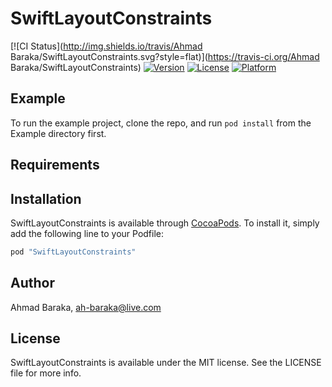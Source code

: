 # SwiftLayoutConstraints

[![CI Status](http://img.shields.io/travis/Ahmad Baraka/SwiftLayoutConstraints.svg?style=flat)](https://travis-ci.org/Ahmad Baraka/SwiftLayoutConstraints)
[![Version](https://img.shields.io/cocoapods/v/SwiftLayoutConstraints.svg?style=flat)](http://cocoapods.org/pods/SwiftLayoutConstraints)
[![License](https://img.shields.io/cocoapods/l/SwiftLayoutConstraints.svg?style=flat)](http://cocoapods.org/pods/SwiftLayoutConstraints)
[![Platform](https://img.shields.io/cocoapods/p/SwiftLayoutConstraints.svg?style=flat)](http://cocoapods.org/pods/SwiftLayoutConstraints)

## Example

To run the example project, clone the repo, and run `pod install` from the Example directory first.

## Requirements

## Installation

SwiftLayoutConstraints is available through [CocoaPods](http://cocoapods.org). To install
it, simply add the following line to your Podfile:

```ruby
pod "SwiftLayoutConstraints"
```

## Author

Ahmad Baraka, ah-baraka@live.com

## License

SwiftLayoutConstraints is available under the MIT license. See the LICENSE file for more info.
